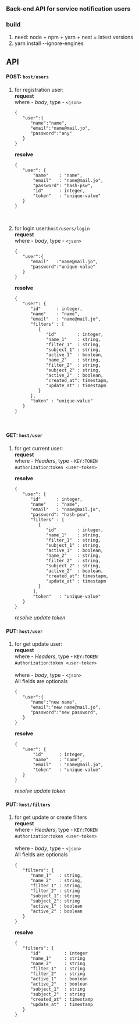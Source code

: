 ### Back-end API for service notification users

### build

1. need: node + npm + yarn + nest = latest versions
2. yarn install --ignore-engines

## API

#### POST: `host/users`

1. for registration user:
   <br/> **request**
   <br/> where - *body*, type - `<json>`
   ```
   {
      "user":{
         "name":"name",
         "email":"name@mail.jo",
         "password":"any"
      }
   }
   ```
   **resolve**
   ```
   {
      "user": {
          "name"    : "name",
          "email"   : "name@mail.jo",
          "password": "hash-psw",
          "id"      : integer,
          "token"   : "unique-value"
      }
   }
   ```

<br/>

2. for login user:`host/users/login`
   <br/> **request**
   <br/> where - *body*, type - `<json>`
   ```
   {
      "user":{
         "email"   :"name@mail.jo",
         "password":"unique-value"
      }
   }
   ```

   **resolve**
   <br/>
   ```
   {
      "user": {
         "id"      : integer,
         "name"    : "name",
         "email"   : "name@mail.jo",
         "filters" : [
            {
               "id"        : integer,
               "name_1"    : string,
               "filter_1"  : string,
               "subject_1" : string,
               "active_1"  : boolean,
               "name_2"    : string,
               "filter_2"  : string,
               "subject_2" : string,
               "active_2"  : boolean,
               "created_at": timestapm,
               "update_at" : timestapm
            }
         ],
         "token" : "unique-value"
      }
   }
   ```

<br/>

#### GET: `host/user`

1. for get current user:
   <br/> **request**
   <br/> where - *Headers*, type - `KEY:TOKEN`
   <br/>
   `Authorization`:`token <user-token>`
   
   **resolve**
   ```
   {
      "user": {
         "id"      : integer,
         "name"    : "name",
         "email"   : "name@mail.jo",
         "password": "hash-psw",
         "filters" : [
            {
               "id"        : integer,
               "name_1"    : string,
               "filter_1"  : string,
               "subject_1" : string,
               "active_1"  : boolean,
               "name_2"    : string,
               "filter_2"  : string,
               "subject_2" : string,
               "active_2"  : boolean,
               "created_at": timestapm,
               "update_at" : timestapm
            }
          ],
          "token"   : "unique-value"
      }
   }
   ```
   *resolve update token*
   <br/>

#### PUT: `host/user`

1. for get update user:
   <br/> **request**
   <br/> where - *Headers*, type - `KEY:TOKEN`
   <br/>
   `Authorization`:`token <user-token>`
   <br/>
   <br/> where - *body*, type - `<json>`
   <br/> All fields are optionals
   ```
   {
      "user":{
         "name":"new name",
         "email":"new name@mail.jo",
         "password":"new password",
      }
   }
   ```
   **resolve**
   ```
   {
      "user": {
          "id"      : integer,
          "name"    : "name",
          "email"   : "name@mail.jo",
          "token"   : "unique-value"
      }
   }
   ```
   *resolve update token*
   
#### PUT: `host/filters`
1. for get update or create filters
<br/> **request**
   <br/> where - *Headers*, type - `KEY:TOKEN`
   <br/>
   `Authorization`:`token <user-token>`
   <br/>
   <br/> where - *body*, type - `<json>`
   <br/> All fields are optionals
   ```
   {
      "filters": {
         "name_1"   : string,
         "name_2"   : string,
         "filter_1" : string,
         "filter_2" : string
         "subject_1": string
         "subject_2": string
         "active_1" : boolean
         "active_2" : boolean
      }
   }
   ```
   **resolve**
   ```
   {
      "filters": {
         "id"         : integer
         "name_1"     : string
         "name_2"     : string
         "filter_1"   : string
         "filter_2"   : string
         "active_1"   : boolean
         "active_2"   : boolean
         "subject_1"  : string
         "subject_2"  : string
         "created_at" : timestamp
         "update_at"  : timestamp
      }
   }
   ```